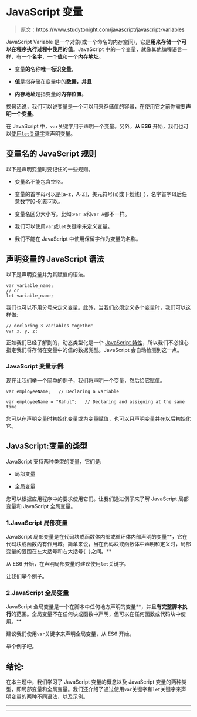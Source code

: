 # JavaScript 变量

> 原文：<https://www.studytonight.com/javascript/javascript-variables>

JavaScript Variable 是一个对象(或一个命名的内存空间)，它是**用来存储一个可以在程序执行过程中使用的值**。JavaScript 中的一个变量，就像其他编程语言一样，有一个**名字**，一个**值**和一个**内存地址**。

*   变量**的**名称**唯一标识变量**，

*   **值**是指存储在变量中的**数据，并且**

*   **内存地址**是指变量的**内存位置**。

换句话说，我们可以说变量是一个可以用来存储值的容器，在使用它之前你需要**声明一个变量**。

在 JavaScript 中，`var`关键字用于声明一个变量。另外，**从 ES6** 开始，我们也可以[使用`let`关键字](https://www.studytonight.com/javascript/javascript-let-keyword)来声明变量。

## 变量名的 JavaScript 规则

以下是声明变量时要记住的一些规则。

*   变量名不能包含空格。
*   变量的首字母可以是[a-z，A-Z]，美元符号(`$`)或下划线(`_`)，名字首字母后任意数字[0-9]都可以。

*   变量名区分大小写。比如:`var a`和`var A`都不一样。

*   我们可以使用`var`或`let`关键字来定义变量。

*   我们不能在 JavaScript 中使用保留字作为变量的名称。

## **声明变量的 JavaScript 语法**

以下是声明变量并为其赋值的语法。

```
var variable_name;
// or
let variable_name;
```

我们也可以不用分号来定义变量。此外，当我们必须定义多个变量时，我们可以这样做:

```
// declaring 3 variables together
var x, y, z;
```

正如我们已经了解到的，动态类型化是一个 [JavaScript 特性](https://www.studytonight.com/javascript/javascript-features)，所以我们不必担心指定我们将存储在变量中的值的数据类型。JavaScript 会自动检测到这一点。

### JavaScript 变量示例:

现在让我们举一个简单的例子，我们将声明一个变量，然后给它赋值。

```
var employeeName;   // Declaring a variable

var employeeName = "Rahul";   // Declaring and assigning at the same time
```

您可以在声明变量时初始化变量或为变量赋值，也可以只声明变量并在以后初始化它。

## JavaScript:变量的类型

JavaScript 支持两种类型的变量，它们是:

*   局部变量

*   全局变量

您可以根据应用程序中的要求使用它们。让我们通过例子来了解 JavaScript 局部变量和 JavaScript 全局变量。

### 1.JavaScript 局部变量

JavaScript 局部变量是在代码块或函数体内部或循环体内部声明的变量**，它在代码块或函数内有作用域。简单来说，当在代码块或函数体中声明和定义时，局部变量的范围在左大括号和右大括号`{ }`之间。**

从 ES6 开始，在声明局部变量时建议使用`let`关键字。

让我们举个例子。

### 2.JavaScript 全局变量

JavaScript 全局变量是一个在脚本中任何地方声明的变量**，并且**有完整脚本执行**的范围。全局变量不在任何块或函数中声明，但可以在任何函数或代码块中使用。**

建议我们使用`var`关键字来声明全局变量，从 ES6 开始。

举个例子吧。

## 结论:

在本主题中，我们学习了 JavaScript 变量的概念以及 JavaScript 变量的两种类型，即局部变量和全局变量。我们还介绍了通过使用`var`关键字和`let`关键字来声明变量的两种不同语法，以及示例。

* * *

* * *